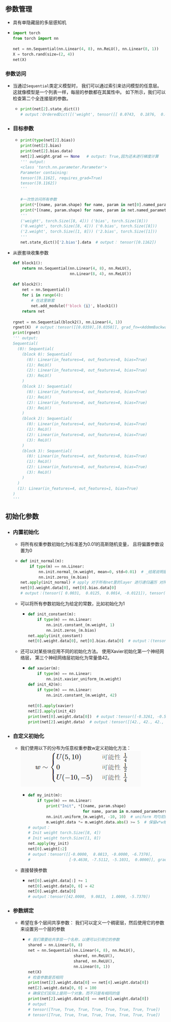 ## 参数管理

- 具有单隐藏层的多层感知机

- ```python
  import torch
  from torch import nn
  
  net = nn.Sequential(nn.Linear(4, 8), nn.ReLU(), nn.Linear(8, 1))
  X = torch.rand(size=(2, 4))
  net(X)
  ```

### 参数访问

- 当通过`Sequential`类定义模型时， 我们可以通过索引来访问模型的任意层。 这就像模型是一个列表一样，每层的参数都在其属性中。 如下所示，我们可以检查第二个全连接层的参数。

  - ```python
    print(net[2].state_dict())
    # output：OrderedDict([('weight', tensor([[ 0.0743,  0.1876,  0.0571,  0.3447,  0.3483, -0.2867,  0.3273, -0.1527]])), ('bias', tensor([0.1162]))])
    ```

- ### 目标参数

  - ```python
    print(type(net[2].bias))
    print(net[2].bias)
    print(net[2].bias.data)
    net[2].weight.grad == None   # output: True,因为还未进行梯度计算
    ''' output:
    <class 'torch.nn.parameter.Parameter'>
    Parameter containing:
    tensor([0.1162], requires_grad=True)
    tensor([0.1162])
    '''
    
    #一次性访问所有参数
    print(*[(name, param.shape) for name, param in net[0].named_parameters()])
    print(*[(name, param.shape) for name, param in net.named_parameters()])
    '''
    ('weight', torch.Size([8, 4])) ('bias', torch.Size([8]))
    ('0.weight', torch.Size([8, 4])) ('0.bias', torch.Size([8])) 
    ('2.weight', torch.Size([1, 8])) ('2.bias', torch.Size([1]))
    '''
    net.state_dict()['2.bias'].data  # output： tensor([0.1162])
    ```

- 从嵌套块收集参数

  ```python
  def block1():
      return nn.Sequential(nn.Linear(4, 8), nn.ReLU(),
                           nn.Linear(8, 4), nn.ReLU())
  
  def block2():
      net = nn.Sequential()
      for i in range(4):
          # 在这里嵌套
          net.add_module(f'block {i}', block1())
      return net
  
  rgnet = nn.Sequential(block2(), nn.Linear(4, 1))
  rgnet(X)  # output：tensor([[0.0359],[0.0358]], grad_fn=<AddmmBackward0>)
  print(rgnet)
  ''' output:
  Sequential(
    (0): Sequential(
      (block 0): Sequential(
        (0): Linear(in_features=4, out_features=8, bias=True)
        (1): ReLU()
        (2): Linear(in_features=8, out_features=4, bias=True)
        (3): ReLU()
      )
      (block 1): Sequential(
        (0): Linear(in_features=4, out_features=8, bias=True)
        (1): ReLU()
        (2): Linear(in_features=8, out_features=4, bias=True)
        (3): ReLU()
      )
      (block 2): Sequential(
        (0): Linear(in_features=4, out_features=8, bias=True)
        (1): ReLU()
        (2): Linear(in_features=8, out_features=4, bias=True)
        (3): ReLU()
      )
      (block 3): Sequential(
        (0): Linear(in_features=4, out_features=8, bias=True)
        (1): ReLU()
        (2): Linear(in_features=8, out_features=4, bias=True)
        (3): ReLU()
      )
    )
    (1): Linear(in_features=4, out_features=1, bias=True)
  )
  '''
  ```

## 初始化参数

- ### 内置初始化

  - 将所有权重参数初始化为标准差为0.01的高斯随机变量， 且将偏置参数设置为0

  - ```python
    def init_normal(m):
        if type(m) == nn.Linear:
            nn.init.normal_(m.weight, mean=0, std=0.01)  # _结尾说明是一个替换函数，直接替换值，不返回值
            nn.init.zeros_(m.bias)
    net.apply(init_normal) # apply 对于所有net里的layer 进行递归遍历 对所有都执行init_normal
    net[0].weight.data[0], net[0].bias.data[0]  
    # output：(tensor([ 0.0031,  0.0125,  0.0014, -0.0121]), tensor(0.))
    ```

  - 可以将所有参数初始化为给定的常数，比如初始化为1

    - ```python
      def init_constant(m):
          if type(m) == nn.Linear:
              nn.init.constant_(m.weight, 1)
              nn.init.zeros_(m.bias)
      net.apply(init_constant)
      net[0].weight.data[0], net[0].bias.data[0]  # output：(tensor([1., 1., 1., 1.]), tensor(0.))
      ```

  - 还可以对某些块应用不同的初始化方法。 使用Xavier初始化第一个神经网络层， 第三个神经网络层初始化为常量值42。

    - ```python
      def xavier(m):
          if type(m) == nn.Linear:
              nn.init.xavier_uniform_(m.weight)
      def init_42(m):
          if type(m) == nn.Linear:
              nn.init.constant_(m.weight, 42)
      
      net[0].apply(xavier)
      net[2].apply(init_42)
      print(net[0].weight.data[0])  # output：tensor([-0.3261, -0.5587,  0.0063, -0.3914])
      print(net[2].weight.data)  # output：tensor([[42., 42., 42., 42., 42., 42., 42., 42.]])
      ```

- ### 自定义初始化

  - 我们使用以下的分布为任意权重参数w定义初始化方法：![10.1](img/10.1.png)

    - ```python
      def my_init(m):
          if type(m) == nn.Linear:
              print("Init", *[(name, param.shape)
                              for name, param in m.named_parameters()][0])
              nn.init.uniform_(m.weight, -10, 10)  # uniform 均匀初始化
              m.weight.data *= m.weight.data.abs() >= 5  # 保留w*w绝对值大于5的权重
      # output：
      # Init weight torch.Size([8, 4])
      # Init weight torch.Size([1, 8])
      net.apply(my_init)
      net[0].weight[:2]
      # output：tensor([[-0.0000,  8.0813, -0.0000, -6.7370],
      #                 [-9.4638, -7.5112, -5.1031,  0.0000]], grad_fn=<SliceBackward0>)
      ```

  - 直接替换参数

    - ```python
      net[0].weight.data[:] += 1
      net[0].weight.data[0, 0] = 42
      net[0].weight.data[0]
      # output：tensor([42.0000,  9.0813,  1.0000, -5.7370])
      ```

- ### 参数绑定

  - 希望在多个层间共享参数： 我们可以定义一个稠密层，然后使用它的参数来设置另一个层的参数

    - ```python
      # 我们需要给共享层一个名称，以便可以引用它的参数
      shared = nn.Linear(8, 8)
      net = nn.Sequential(nn.Linear(4, 8), nn.ReLU(),
                          shared, nn.ReLU(),
                          shared, nn.ReLU(), 
                          nn.Linear(8, 1))
      net(X)
      # 检查参数是否相同
      print(net[2].weight.data[0] == net[4].weight.data[0])
      net[2].weight.data[0, 0] = 100
      # 确保它们实际上是同一个对象，而不只是有相同的值
      print(net[2].weight.data[0] == net[4].weight.data[0])
      # output
      # tensor([True, True, True, True, True, True, True, True])
      # tensor([True, True, True, True, True, True, True, True])
      ```